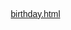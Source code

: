 [birthday.html](https://github.com/user-attachments/files/22450915/birthday.html)
<!DOCTYPE html>
<html lang="zh-CN">
<head>
    <meta charset="UTF-8">
    <meta name="viewport" content="width=device-width, initial-scale=1.0">
    <title>生日盲盒抽奖</title>
    <style>
        * {
            margin: 0;
            padding: 0;
            box-sizing: border-box;
            font-family: 'Microsoft YaHei', sans-serif;
        }
        
        body {
            background: linear-gradient(135deg, #1a1a2e, #16213e);
            color: white;
            min-height: 100vh;
            display: flex;
            justify-content: center;
            align-items: center;
            overflow-x: hidden;
            padding: 20px;
        }
        
        .container {
            background: rgba(0, 0, 0, 0.7);
            border-radius: 20px;
            padding: 30px;
            width: 100%;
            max-width: 500px;
            box-shadow: 0 0 30px rgba(255, 105, 180, 0.5);
            text-align: center;
            position: relative;
            z-index: 10;
        }
        
        .birthday-text {
            font-size: 3.5rem;
            font-weight: bold;
            margin-bottom: 20px;
            background: linear-gradient(45deg, #ff6b6b, #ffa86b, #ffda6b, #6bff9e, #6bc7ff, #9d6bff);
            -webkit-background-clip: text;
            background-clip: text;
            color: transparent;
            animation: gradientMove 5s ease infinite;
        }
.message {
    font-size: 1.2rem;
    margin-bottom: 25px;
    line-height: 1.6;
    color: #f0f0f0;
}

.btn-container {
    display: flex;
    justify-content: center;
    gap: 15px;
    flex-wrap: wrap;
}

.btn {
    background: linear-gradient(45deg, #ff6b6b, #ff9d6b);
    color: white;
    border: none;
    padding: 12px 25px;
    font-size: 1.1rem;
    border-radius: 50px;
    cursor: pointer;
    transition: all 0.3s ease;
    box-shadow: 0 5px 15px rgba(255, 107, 107, 0.4);
}

.btn:hover {
    transform: translateY(-3px);
    box-shadow: 0 8px 20px rgba(255, 107, 107, 0.6);
}

.btn-alt {
    background: linear-gradient(45deg, #6b75ff, #6bc7ff);
    box-shadow: 0 5px 15px rgba(107, 117, 255, 0.4);
}

.hidden {
    display: none;
}

.progress-container {
    height: 10px;
    background: rgba(255, 255, 255, 0.2);
    border-radius: 5px;
    margin: 20px 0;
    overflow: hidden;
}

.progress-bar {
    height: 100%;
    width: 0%;
    background: linear-gradient(45deg, #ff6b6b, #ff9d6b);
    border-radius: 5px;
    transition: width 0.5s ease;
}

.cake {
    font-size: 4rem;
    margin: 20px 0;
    text-shadow: 0 0 20px rgba(255, 107, 107, 0.8);
    animation: float 3s ease-in-out infinite;
}

.candle {
    font-size: 2rem;
    margin: 10px;
    cursor: pointer;
    transition: all 0.3s ease;
}

.wish-text {
    font-style: italic;
    color: #ffda6b;
    margin: 15px 0;
    padding: 15px;
    background: rgba(255, 218, 107, 0.1);
    border-radius: 10px;
    border-left: 4px solid #ffda6b;
}
.firework {
            position: absolute;
            width: 5px;
            height: 5px;
            border-radius: 50%;
            background: #ff6b6b;
            box-shadow: 0 0 10px #ff6b6b;
            animation: fireworkAnimation 1.5s ease-out forwards;
            z-index: 1;
        }
        
        @keyframes gradientMove {
            0% { background-position: 0% 50%; }
            50% { background-position: 100% 50%; }
            100% { background-position: 0% 50%; }
        }
        
        @keyframes float {
            0%, 100% { transform: translateY(0); }
            50% { transform: translateY(-10px); }
        }
        
        @keyframes fireworkAnimation {
            0% {
                transform: translate(0, 0) scale(0.5);
                opacity: 1;
            }
            100% {
                transform: translate(var(--tx), var(--ty)) scale(2);
                opacity: 0;
            }
        }
        
        @media (max-width: 600px) {
            .birthday-text {
                font-size: 2.5rem;
            }
            
            .message {
                font-size: 1rem;
            }
            
            .btn {
                padding: 10px 20px;
                font-size: 1rem;
            }
        }
    </style>
</head>
<body>
    <div class="container">
        <h1 class="birthday-text">生日快乐！</h1>
        
        <div id="step1">
            <p class="message">鉴于今天是你的生日，为你准备了一个抽盲盒游戏，请问您是否参与？</p>
            <div class="btn-container">
                <button class="btn" onclick="nextStep(2)">是</button>
                <button class="btn btn-alt" onclick="nextStep(0)">否</button>
            </div>
        </div>
<div id="step2" class="hidden">
    <p class="message">请选择您中意的数字</p>
    <div class="btn-container">
        <button class="btn" onclick="selectNumber(3)">3</button>
        <button class="btn" onclick="selectNumber(7)">7</button>
        <button class="btn" onclick="selectNumber(9)">9</button>
    </div>
</div>

<div id="step3" class="hidden">
    <p class="message">即将为您打开盲盒，请稍候</p>
    <div class="progress-container">
        <div class="progress-bar" id="progressBar"></div>
    </div>
</div>

<div id="step4" class="hidden">
    <div class="cake">🎂</div>
    <p class="message">恭喜您拆中一个蛋糕！请问需要为您插上蜡烛吗？</p>
    <div class="btn-container">
        <button class="btn" onclick="nextStep(5)">风吹走烦恼</button>
        <button class="btn btn-alt" onclick="nextStep(5)">自己就好</button>
    </div>
</div>

<div id="step5" class="hidden">
    <div class="cake">🎂</div>
    <p class="message">请问需要为您点上蜡烛吗？</p>
    <div class="btn-container">
        <button class="btn" onclick="lightCandle()">点</button>
    </div>
</div>
<div id="step6" class="hidden">
    <div class="cake">🎂</div>
    <div>
        <span class="candle" onclick="blowCandle(0)">🕯️</span>
        <span class="candle" onclick="blowCandle(1)">🕯️</span>
        <span class="candle" onclick="blowCandle(2)">🕯️</span>
    </div>
    <p class="message">请您许愿吧！</p>
    <div class="btn-container">
        <button class="btn" onclick="nextStep(7)">许好了</button>
    </div>
</div>

<div id="step7" class="hidden">
    <div class="cake">🎂</div>
    <p class="message">让我们吹蜡烛吧！</p>
    <div class="btn-container">
        <button class="btn" onclick="nextStep(8)">吹蜡烛</button>
    </div>
</div>

<div id="step8" class="hidden">
    <p class="wish-text">文字的开端当然是祝你生日快乐啦——岁有一岁的味道，一站有一站的风景。希望你与幸运撞个满怀，不论去哪儿，沿途都是风景。当然啦，也希望你可以永远奔赴在自己热爱中开心快乐。祝你的十八岁朗朗如风，行千山见朝阳，自成群峰巍峨。美好的事物一定会发生在新的一岁！</p>
    <p class="message">你的生日套餐服务已结束，满意请按1，不满意请按2</p>
    <div class="btn-container">
        <button class="btn" onclick="showRedPacket()">1</button>
        <button class="btn btn-alt" onclick="showRedPacket()">2</button>
    </div>
</div>
<div id="step9" class="hidden">
        <div class="cake">🎉</div>
        <p class="message">指令正确，系统奖金即将发放</p>
        <p class="message">恭喜发财，大吉大利</p>
        <div class="btn-container">
            <button class="btn" onclick="claimRedPacket()">领取红包</button>
        </div>
    </div>
    
    <div id="step10" class="hidden">
        <div class="cake">💰</div>
        <p class="message">已领取微信红包</p>
        <p class="wish-text">愿你拥有一个美好的生日！</p>
        <div class="btn-container">
            <button class="btn" onclick="restart()">再玩一次</button>
        </div>
    </div>
</div>
<script>
    // 简化版烟花效果
    function createFireworks() {
        setInterval(() => {
            const firework = document.createElement('div');
            firework.classList.add('firework');
            
            // 随机位置
            const startX = Math.random() * window.innerWidth;
            const startY = Math.random() * window.innerHeight;
            
            // 随机方向
            const angle = Math.random() * Math.PI * 2;
            const distance = 50 + Math.random() * 100;
            const tx = Math.cos(angle) * distance;
            const ty = Math.sin(angle) * distance;
            
            firework.style.left = startX + 'px';
            firework.style.top = startY + 'px';
            firework.style.setProperty('--tx', tx + 'px');
            firework.style.setProperty('--ty', ty + 'px');
            
            // 随机颜色
            const hue = Math.random() * 360;
            firework.style.background = `hsl(${hue}, 100%, 60%)`;
            firework.style.boxShadow = `0 0 10px hsl(${hue}, 100%, 60%)`;
            
            document.body.appendChild(firework);
            
            // 动画结束后移除元素
            setTimeout(() => {
                firework.remove();
            }, 1500);
        }, 200);
    }
    
    // 交互逻辑
    function hideAllSteps() {
        for (let i = 1; i <= 10; i++) {
            const step = document.getElementById(`step${i}`);
            if (step) step.classList.add('hidden');
        }
    }
    
    function nextStep(stepNum) {
        hideAllSteps();
        const nextStepElement = document.getElementById(`step${stepNum}`);
        if (nextStepElement) {
            setTimeout(() => {
                nextStepElement.classList.remove('hidden');
            }, 300);
            
            // 特殊步骤处理
            if (stepNum === 3) {
                simulateOpening();
            }
        }
    }
    
    function selectNumber(num) {
        hideAllSteps();
        setTimeout(() => {
            document.getElementById('step3').classList.remove('hidden');
            simulateOpening();
        }, 300);
    }
function simulateOpening() {
            const progressBar = document.getElementById('progressBar');
            let width = 0;
            const interval = setInterval(() => {
                if (width >= 100) {
                    clearInterval(interval);
                    setTimeout(() => {
                        hideAllSteps();
                        document.getElementById('step4').classList.remove('hidden');
                    }, 500);
                } else {
                    width += 2;
                    progressBar.style.width = width + '%';
                }
            }, 50);
        }
        
        function lightCandle() {
            hideAllSteps();
            setTimeout(() => {
                document.getElementById('step6').classList.remove('hidden');
            }, 300);
        }
        
        let candlesBlown = 0;
        function blowCandle(index) {
            const candles = document.querySelectorAll('.candle');
            if (candles[index].textContent === '🕯️') {
                candles[index].textContent = '💨';
                candles[index].style.opacity = '0.5';
                candlesBlown++;
                
                if (candlesBlown === 3) {
                    setTimeout(() => {
                        hideAllSteps();
                        document.getElementById('step7').classList.remove('hidden');
                    }, 800);
                }
            }
        }
        
        function showRedPacket() {
            hideAllSteps();
            setTimeout(() => {
                document.getElementById('step9').classList.remove('hidden');
            }, 300);
        }
        
        function claimRedPacket() {
            hideAllSteps();
            setTimeout(() => {
                document.getElementById('step10').classList.remove('hidden');
            }, 300);
        }
        
        function restart() {
            candlesBlown = 0;
            const candles = document.querySelectorAll('.candle');
            candles.forEach(candle => {
                candle.textContent = '🕯️';
                candle.style.opacity = '1';
            });
            
            hideAllSteps();
            setTimeout(() => {
                document.getElementById('step1').classList.remove('hidden');
            }, 300);
        }
        
        // 初始化
        window.onload = function() {
            createFireworks();
            // 确保第一步显示
            document.getElementById('step1').classList.remove('hidden');
        };
    </script>
</body>
</html>
